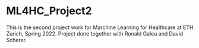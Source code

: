 # ML4HC_Project2
This is the second project work for Marchine Learning for Healthcare at ETH Zurich, Spring 2022.
Project done together with Ronald Galea and David Scherer.
